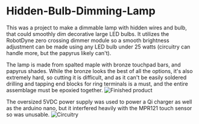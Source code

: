 # Hidden-Bulb-Dimming-Lamp
This was a project to make a dimmable lamp with hidden wires and bulb, that could smoothly dim decorative large LED bulbs.
It utilizes the RobotDyne zero crossing dimmer module so a smooth brightness adjustment can be made using any LED bulb under 25 watts (circuitry can handle more, but the papyrus likely can't).

The lamp is made from spalted maple with bronze touchpad bars, and papyrus shades. While the bronze looks the best of all the options, it's also extremely hard, so cutting it is difficult, and as it can't be easily soldered drilling and tapping end blocks for ring terminals is a must, and the entire assemblage must be epoxied together.
![Finished product](https://github.com/ispringer76/Hidden-Bulb-Dimming-Lamp/blob/f0284a01518934ecd6f6247074de55244710f417/101206378_10223779787148724_5757624992837664768_n.jpg)


The oversized 5VDC power supply was used to power a Qi charger as well as the arduino nano, but it interfered heavily with the MPR121 touch sensor so was unusable.
![Circuitry](https://github.com/ispringer76/Hidden-Bulb-Dimming-Lamp/blob/f0284a01518934ecd6f6247074de55244710f417/100494093_10223727302756647_200601043174686720_n.jpg)
